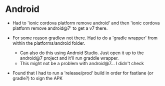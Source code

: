 Android
=======

- Had to 'ionic cordova platform remove android' and then 'ionic cordova platform remove android@7' to get a v7 there.
- For some reason gradlew not there. Had to do a 'gradle wrapper' from within the platforms/android folder.
    - Can also do this using Android Studio. Just open it up to the android@7 project and it'll run graddle wrapper.
    - This might not be a problem with android@7... I didn't check

- Found that I had to run a 'release/prod' build in order for fastlane (or gradle?) to sign the APK
